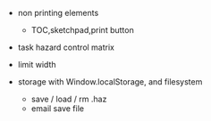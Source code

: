 - non printing elements
  - TOC,sketchpad,print button

- task hazard control matrix

- limit width

- storage with Window.localStorage, and filesystem
  - save / load / rm  .haz
  - email save file

